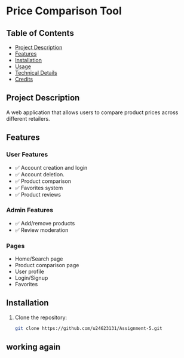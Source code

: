 # Price Comparison Tool 

## Table of Contents
- [Project Description](#project-description)
- [Features](#features)
- [Installation](#installation)
- [Usage](#usage)
- [Technical Details](#technical-details)
- [Credits](#credits)

## Project Description
A web application that allows users to compare product prices across different retailers. 

## Features

### User Features
- ✅ Account creation and login
- ✅ Account deletion.
- ✅ Product comparison
- ✅ Favorites system
- ✅ Product reviews

### Admin Features
- ✅ Add/remove products
- ✅ Review moderation

### Pages
- Home/Search page
- Product comparison page
- User profile
- Login/Signup
- Favorites

## Installation

1. Clone the repository:
   ```bash
   git clone https://github.com/u24623131/Assignment-5.git

## working again